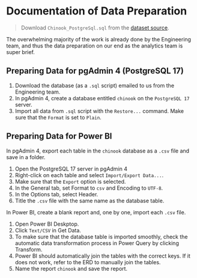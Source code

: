 # Documentation of Data Preparation

> Download `Chinook_PostgreSql.sql` from the [dataset source](https://github.com/lerocha/chinook-database).

The overwhelming majority of the work is already done by the Engineering team, and thus the data preparation on our end as the analytics team is super brief.

## Preparing Data for pgAdmin 4 (PostgreSQL 17)

1. Download the database (as a `.sql` script) emailed to us from the Engineering team.
2. In pgAdmin 4, create a database entitled `chinook` on the `PostgreSQL 17` server.
3. Import all data from `.sql` script with the `Restore...` command. Make sure that the `Format` is set to `Plain`.

## Preparing Data for Power BI

In pgAdmin 4, export each table in the `chinook` database as a `.csv` file and save in a folder.

1. Open the PostgreSQL 17 server in pgAdmin 4
2. Right-click on each table and select `Import/Export Data...`.
3. Make sure that the `Export` option is selected.
4. In the General tab, set Format to `csv` and Encoding to `UTF-8`.
5. In the Options tab, select Header.
6. Title the `.csv` file with the same name as the database table.

In Power BI, create a blank report and, one by one, import each `.csv` file.

1. Open Power BI Deskptop.
2. Click `Text/CSV` in Get Data.
3. To make sure that the database table is imported smoothly, check the automatic data transformation process in Power Query by clicking Transform.
4. Power BI should automatically join the tables with the correct keys. If it does not work, refer to the ERD to manually join the tables.
5. Name the report `chinook` and save the report.
